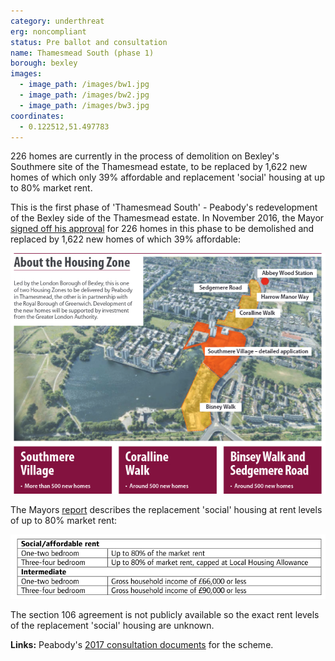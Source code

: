 ```yaml
---
category: underthreat
erg: noncompliant
status: Pre ballot and consultation
name: Thamesmead South (phase 1) 
borough: bexley
images:
  - image_path: /images/bw1.jpg
  - image_path: /images/bw2.jpg
  - image_path: /images/bw3.jpg
coordinates: 
  - 0.122512,51.497783
---
```

226 homes are currently in the process of demolition on Bexley's Southmere site of the Thamesmead estate, to be replaced by 1,622 new homes of which only 39% affordable and replacement 'social' housing at up to 80% market rent.

This is the first phase of 'Thamesmead South' - Peabody's redevelopment of the Bexley side of the Thamesmead estate. In November 2016, the Mayor [signed off his approval](https://www.london.gov.uk/sites/default/files/public%3A//public%3A//PAWS/media_id_286565///abbey_wood_and_south_thamesmead_report.pdf) for 226 homes in this phase to be demolished and replaced by 1,622 new homes of which 39% affordable:

<img src="/images/thamemeadsouthphase1.png" class="img-fluid rounded img-thumbnail">

The Mayors [report](https://www.london.gov.uk/sites/default/files/public%3A//public%3A//PAWS/media_id_286565///abbey_wood_and_south_thamesmead_report.pdf) describes the replacement 'social' housing at rent levels of up to 80% market rent:

<img src="/images/thamesmeadar.png" class="img-fluid rounded img-thumbnail">

The section 106 agreement is not publicly available so the exact rent levels of the replacement 'social' housing are unknown.

__Links:__
Peabody's [2017 consultation documents](https://www.thamesmeadnow.org.uk/media/1726/wolvercote_road_next_steps.pdf) for the scheme.

